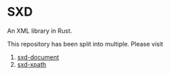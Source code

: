 # SXD

An XML library in Rust.

This repository has been split into multiple. Please visit

1. [sxd-document](https://github.com/shepmaster/sxd-document)
2. [sxd-xpath](https://github.com/shepmaster/sxd-xpath)
